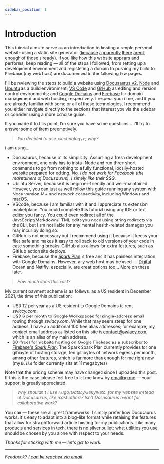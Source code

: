```yaml
---
sidebar_position: 1
---
```


# Introduction

This tutorial aims to serve as an introduction to hosting a simple personal website using a static site generator ([because](https://www.sitepoint.com/static-site-generators/) [apparently](https://theunlikelydeveloper.com/build-a-static-website/) [there](https://www.youtube.com/watch?v=6ElI2ZJ4Uro) [aren’t](https://www.youtube.com/watch?v=Qms4k6y7OgI) [enough](https://www.youtube.com/watch?v=pY0vWYLDDco) [of](https://www.makeuseof.com/tag/static-site-generator-build-website/) [those](https://www.prosvetova.com/blog/2020-09-28-how-i-set-up-my-blog-using-a-static-site-generator) [already](https://www.youtube.com/watch?v=pxua_1vyFck)). If you like how this website appears and performs, keep reading — all of the steps I followed, from setting up a development environment and registering a domain to pushing my build to Firebase (my web host) are documented in the following few pages.

I'll be reviewing the steps to build a website using [Docusaurus v2](https://docusaurus.io/), [Node](https://nodejs.org/en/) and [Ubuntu](https://ubuntu.com/) as a build environment; [VS Code](https://code.visualstudio.com/) and [GitHub](https://github.com/) as editing and version control environments; and [Google Domains](https://domains.google/) and [Firebase](https://firebase.google.com/) for domain management and web hosting, respectively. I respect your time, and if you are already familiar with some or all of these technologies, I recommend you either navigate directly to the sections that interest you via the sidebar or consider using a more concise guide.

If you made it to this point, I'm sure you have some questions... I'll try to answer some of them preemptively.

> *You decided to use <technology\>; why?*

I am using...
- Docusaurus, because of its simplicity. Assuming a fresh development environment, one only has to install Node and run three short commands to go from nothing to a fully functional, locally-hosted website prepared for editing. *No, I do not work for Facebook (the maintainers of Docusaurus). I simply like their SSG.*
- Ubuntu Server, because it is beginner-friendly and well-maintained. However, you can just as well follow this guide running any system with Node version 14+ and network connectivity, including Windows and macOS.
- VSCode, because I am familiar with it and I appreciate its extension marketplace. You could complete this tutorial using any IDE or text editor you fancy. You could even redirect all of the JavaScript/Markdown/HTML edits you need using string redirects via the CLI, but I am not liable for any mental health-related damages you may incur by doing so.
- GitHub is not necessary but I recommend using it because it keeps your files safe and makes it easy to roll back to old versions of your code in case something breaks. GitHub also allows for extra features, such as GitHub action site deploys.
- Firebase, because the [*Spark* Plan](https://firebase.google.com/pricing) is free and it has painless integration with Google Domains. However, any web host may be used — [Digital Ocean](https://www.digitalocean.com/solutions/website-hosting/) and [Netifly](https://www.netlify.com/), especially, are great options too... More on these later.

> *How much does this cost?*

My current payment scheme is as follows, as a US resident in December 2021, the time of this publication:

- USD 12 per year as a US resident to Google Domains to rent *swlacy.com*.
- USD 6 per month to Google Workspaces for single-address email routing through *swlacy.com*. While that may seem steep for one address, I have an additional 100 free alias addresses; for example, my contact email address as listed on this site is [contact@swlacy.com](mailto:contact@swlacy.com), which is an alias of my main address.
- $0 (free) for website hosting on Google Firebase as a subscriber to [Firebase's *Spark Plan*](https://firebase.google.com/pricing). The Spark Spark Plan currently provides for one gibibyte of hosting storage, ten gibibytes of network egress per month, among other features, which is far more than enough for me right now (my `build` folder currently sits at 11 megabytes)

Note that the pricing scheme may have changed since I uploaded this post. If this is the case, please feel free to let me know by [emailing me](mailto:contact@swlacy.com) — your support is greatly appreciated. 

> *Why shouldn't I use Hugo/Gatsby/Jekyll/etc. for my website instead of Docusaurus, like most others? Isn't Docusaurus meant for collaborative work?*

You can — these are all great frameworks. I simply prefer how Docusaurus works. It's easy to adapt into a blog-like format while retaining the features that allow for straightforward article hosting for my publications. Like many products and services in tech, there is no silver bullet; what utilities you use should be chosen by you alone with respect to your needs.

*Thanks for sticking with me — let's get to work.*

---

*Feedback? [I can be reached via email](mailto:contact@swlacy.com?subject=Feedback).*